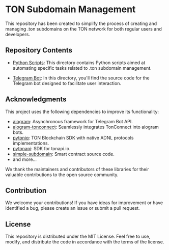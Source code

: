 # TON Subdomain Management

This repository has been created to simplify the process of creating and managing .ton subdomains on the TON network
for both regular users and developers.

## Repository Contents

* [Python Scripts](scripts): This directory contains Python scripts aimed at automating specific tasks related to .ton
  subdomain management.

* [Telegram Bot](bot): In this directory, you'll find the source code for the Telegram bot designed to facilitate user
  interaction.

## Acknowledgments

This project uses the following dependencies to improve its functionality:

* [aiogram](https://pypi.org/project/aiogram/): Asynchronous framework for Telegram Bot API.
* [aiogram-tonconnect](https://github.com/tonmendon/aiogram-tonconnect/): Seamlessly integrates TonConnect into aiogram
  bots.
* [pytoniq](https://github.com/yungwine/pytoniq/): TON Blockchain SDK with native ADNL protocols implementations.
* [pytonapi](https://github.com/tonkeeper/pytonapi): SDK for tonapi.io.
* [simple-subdomain](https://github.com/Gusarich/simple-subdomain/): Smart contract source code.
* and more...

We thank the maintainers and contributors of these libraries for their valuable contributions to the open source
community.

## Contribution

We welcome your contributions! If you have ideas for improvement or have identified a bug, please create an issue or
submit a pull request.

## License

This repository is distributed under the MIT License. Feel free to use, modify, and distribute the code in accordance
with the terms of the license.